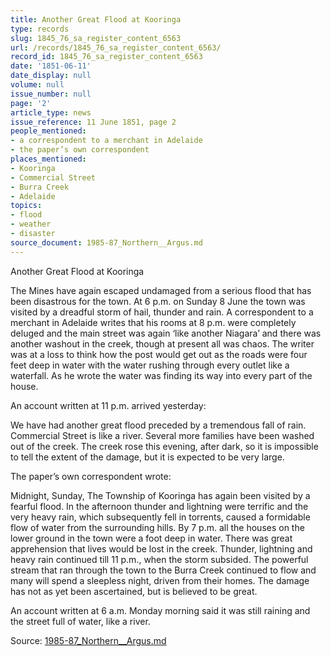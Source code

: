 ```yaml
---
title: Another Great Flood at Kooringa
type: records
slug: 1845_76_sa_register_content_6563
url: /records/1845_76_sa_register_content_6563/
record_id: 1845_76_sa_register_content_6563
date: '1851-06-11'
date_display: null
volume: null
issue_number: null
page: '2'
article_type: news
issue_reference: 11 June 1851, page 2
people_mentioned:
- a correspondent to a merchant in Adelaide
- the paper’s own correspondent
places_mentioned:
- Kooringa
- Commercial Street
- Burra Creek
- Adelaide
topics:
- flood
- weather
- disaster
source_document: 1985-87_Northern__Argus.md
---
```


Another Great Flood at Kooringa

The Mines have again escaped undamaged from a serious flood that has been disastrous for the town.  At 6 p.m. on Sunday 8 June the town was visited by a dreadful storm of hail, thunder and rain.  A correspondent to a merchant in Adelaide writes that his rooms at 8 p.m. were completely deluged and the main street was again ‘like another Niagara’ and there was another washout in the creek, though at present all was chaos.  The writer was at a loss to think how the post would get out as the roads were four feet deep in water with the water rushing through every outlet like a waterfall.  As he wrote the water was finding its way into every part of the house.

An account written at 11 p.m. arrived yesterday:

We have had another great flood preceded by a tremendous fall of rain.  Commercial Street is like a river.  Several more families have been washed out of the creek.  The creek rose this evening, after dark, so it is impossible to tell the extent of the damage, but it is expected to be very large.

The paper’s own correspondent wrote:

Midnight, Sunday, The Township of Kooringa has again been visited by a fearful flood.  In the afternoon thunder and lightning were terrific and the very heavy rain, which subsequently fell in torrents, caused a formidable flow of water from the surrounding hills.  By 7 p.m. all the houses on the lower ground in the town were a foot deep in water.  There was great apprehension that lives would be lost in the creek.  Thunder, lightning and heavy rain continued till 11 p.m., when the storm subsided.  The powerful stream that ran through the town to the Burra Creek continued to flow and many will spend a sleepless night, driven from their homes.  The damage has not as yet been ascertained, but is believed to be great.

An account written at 6 a.m. Monday morning said it was still raining and the street full of water, like a river.

Source: [1985-87_Northern__Argus.md](/downloads/markdown/1985-87_Northern__Argus.md)
